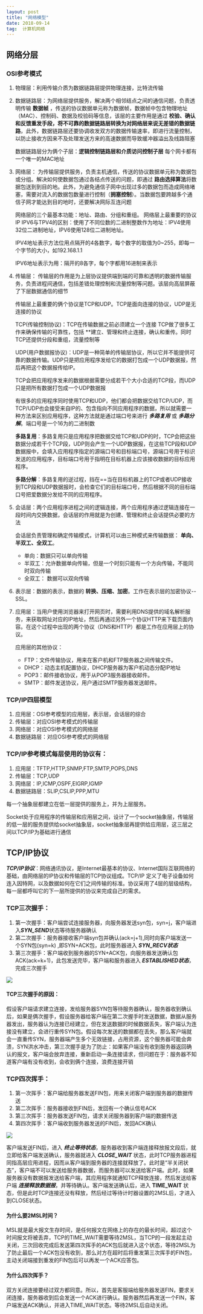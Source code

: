 ```yaml
---
layout: post                  
title: "网络模型"             
date: 2018-09-14               
tag:  计算机网络
---
```


## 网络分层

### OSI参考模式

1. 物理层：利用传输介质为数据链路层提供物理连接，比特流传输

2. 数据链路层：为网络层提供服务，解决两个相邻结点之间的通信问题，负责透明传输 **数据帧** ，传送的协议数据单元称为数据帧，数据帧中包含物理地址（MAC）、控制码、数据及校验码等信息，该层的主要作用是通过 **校验、确认和反馈重发手段，将不可靠的数据链路层转换为对网络层来说无差错的数据链路**，此外，数据链路层还要协调收发双方的数据传输速率，即进行流量控制，以防止接收方因来不及处理发送方来的高速数据而导致缓冲器溢出及线路阻塞
    
    数据链路层分为俩个子层：**逻辑控制链路层和介质访问控制子层**
    每个网卡都有一个唯一的MAC地址

3. 网络层： 为传输层提供服务，负责主机通信，传送的协议数据单元称为数据包或分组。解决如何使数据包通过各结点传送的问题，即通过 **路由选择算法**将数据包送到到目的地。此外，为避免通信子网中出现过多的数据包而造成网络堵塞，需要对流入的数据包数量进行控制（**拥塞控制**）。当数据包要跨越多个通信子网才能达到目的地时，还要解决网际互连问题

    网络层的三个最基本功能：地址、路由、分组和重组。
    网络层上最重要的协议IP
    IPV6与TPV4的区别：使用了不同位数的二进制整数作为地址：IPV4使用32位二进制地址，IPV6使用128位二进制地址。
    
    IPV4地址表示方法位用点隔开的4各数字，每个数字的取值为0~255，即每一个字节的大小，如192.168.1.1

    IPV6地址表示为用：隔开的8各字，每个字都用16进制来表示

4. 传输层： 传输层的作用是为上层协议提供端到端的可靠和透明的数据传输服务，负责进程间通信，包括差错处理控制和流量控制等问题。该层向高层屏蔽了下层数据通信的细节

    传输层上最重要的俩个协议是TCP和UDP。TCP是面向连接的协议，UDP是无连接的协议
    
    TCP(传输控制协议)：TCP在传输数据之前必须建立一个连接 TCP做了很多工作来确保传输的可靠性，包括 **建立、管理和终止连接，确认和重传。同时TCP还提供分段和重组，流量控制等
    
    UDP(用户数据报协议)：UDP是一种简单的传输层协议，所以它并不能提供可靠的数据传输。UDP只是把应用程序发给它的数据打包成一个UDP数据报，然后再把这个数据报传给IP。
    
    TCP会把应用程序发来的数据根据需要分成若干个大小合适的TCP段，而UDP只是把所有数据打包成一个UDP数据报

    有很多的应用程序同时使用TCP和UDP，他们都会把数据交给TCP/UDP，而TCP/UDP也会接受来自IP的、包含指向不同应用程序的数据，所以就需要一种方法来区别应用程序，这种方法就是通过端口号来进行 ***多路复用*** 或 ***多路分解***。端口号是一个16为的二进制数

    **多路复用**：多路复用只是应用程序把数据交给TCP和UDP的时，TCP会把这些数据分成若干个TCP段，UDP则会产生一个UDP数据报，在这些TCP段和UDP数据报中，会填入应用程序指定的源端口号和目标端口号，源端口号用于标识发送的应用程序，目标端口号用于指明在目标机器上应该接收数据的目标应用程序。

    **多路分解**：多路复用的逆过程，挡在==当在目标机器上的TCP或者UDP接收到TCP段和UDP数据报时，会检查它们的目标端口号，然后根据不同的目标端口号把爱数据分发给不同的应用程序。

5. 会话层：两个应用程序进程之间的逻辑连接，两个应用程序通过逻辑连接在一段时间内交换数据，会话层的作用就是为创建、管理和终止会话提供必要的方法

    会话层负责管理和确定传输模式，计算机可以由三种模式来传输数据： **单向、半双工、全双工**。

    - 单向：数据只可以单向传输
    - 半双工：允许数据单向传输，但是一个时刻只能有一个方向传输，不能同时双向传输
    - 全双工： 数据可以双向传输

6. 表示层：数据的表示，数据的 **转换、压缩、加密**。工作在表示层的加密协议--SSL。

7. 应用层：当用户使用浏览器来打开网页时，需要利用DNS提供的域名解析服务，来获取网址对应的IP地址，然后再通过另外一个协议HTTP来下载页面内容。在这个过程中出现的两个协议（DNS和HTTP）都是工作在应用层上的协议。

    应用层的其他协议：

    - FTP：文件传输协议，用来在客户机和FTP服务器之间传输文件。
    - DHCP：动态主机配置协议，DHCP服务器为客户机动态分配IP地址
    - POP3：邮件接收协议，用于从POP3服务器接收邮件。
    - SMTP：邮件发送协议，用户通过SMTP服务器发送邮件。

### TCP/IP四层模型

1. 应用层：OSI参考模型的应用层，表示层，会话层的综合
2. 传输层：对应OSI参考模式的传输层
3. 网络层：对应OSI参考模式的网络层
4. 数据链路层：对应OSI参考模式的网络层

### TCP/IP参考模式每层使用的协议有：

1. 应用层：TFTP,HTTP,SNMP,FTP,SMTP,POPS,DNS
2. 传输层：TCP,UDP
3. 网络层：IP,ICMP,OSPF,EIGRP,IGMP
4. 数据链路层：SLIP,CSLIP,PPP,MTU

每一个抽象层都建立在低一层提供的服务上，并为上层服务。

Socket处于应用程序的传输层和应用层之间，设计了一个socket抽象层，传输层的低一层的服务提供给socket抽象层，socket抽象层再提供给应用层，这三层之间以TCP/IP为基础进行通信

## TCP/IP协议

***TCP/IP协议***：网络通讯协议，是Internet最基本的协议、Internet国际互联网络的基础，由网络层的IP协议和传输层的TCP协议组成。TCP/IP 定义了电子设备如何连入因特网，以及数据如何在它们之间传输的标准。协议采用了4层的层级结构，每一层都呼叫它的下一层所提供的协议来完成自己的需求。

### TCP三次握手：

1. 第一次握手：客户端尝试连接服务器，向服务器发送syn包，syn=j，客户端进入***SYN_SEND***状态等待服务器确认
2. 第二次握手：服务器接收客户端syn包并确认(ack=j+1),同时向客户端发送一个SYN包(syn=k) ,即SYN+ACK包，此时服务器进入 ***SYN_RECV状态***
3. 第三次握手：客户端收到服务器的SYN+ACK包，向服务器发送确认包ACK(ack=k+1)，此包发送完毕，客户端和服务器进入 ***ESTABLISHED状态***，完成三次握手

<img src="/images/Blog/scws.gif" >

#### TCP三次握手的原因：

假设客户端请求建立连接，发给服务器SYN包等待服务器确认，服务器收到确认后，如果是俩次握手，假设服务器给客户端在第二次握手时发送数据，数据从服务器发出，服务器认为连接已经建立，但在发送数据的时候数据丢失，客户端认为连接没有建立，会进行重传SYN包。假设每次发送的数据都在丢失，那么客户端就会一直重传SYN，服务器端产生多个无效链接，占用资源，这个服务器可能会奔溃，SYN洪水冲击，第三次握手是为了防止：如果客户端没有收到服务器返回确认的报文，客户端会放弃连接，重新启动一条连接请求，但问题在于：服务器不知道客户端有没有收到，会收到俩个连接，浪费连接开销

### TCP四次挥手：

1. 第一次挥手：客户端给服务器发送FIN包，用来关闭客户端到服务器的数据传送
2. 第二次挥手：服务器接收到FIN后，发回有一个确认信号ACK
3. 第三次挥手：服务器发送FIN包，请求关闭服务器到客户端的数据传送
4. 第四次挥手：客户端收到服务器发送的FIN后，发回ACK确认

<img src="/images/Blog/schs.png" >

客户端发送FIN后，进入 ***终止等待状态***，服务器收到客户端连接释放报文段后，就立即给客户端发送确认，服务器就进入 ***CLOSE_WAIT*** 状态，此时TCP服务器进程同指高层应用进程，因而从客户端到服务器的连接就释放了。此时是“半关闭状态”，客户端不可以发送给服务器数据，而服务器可以发送给客户端。此时，如果服务器没有数据报发送给客户端，其应用程序就通知TCP释放连接，然后发送给客户端 ***连接释放数据报***，并等待确认。客户端发送确认后，进入 **TIME_WAIT** 状态，但是此时TCP连接还没有释放，然后经过等待计时器设置的2MSL后，才进入到CLOSE状态。

#### 为什么要2MSL时间？

MSL就是最大报文生存时间，是任何报文在网络上的存在的最长时间，超过这个时间报文将被丢弃，TCP的TIME_WAIT需要等待2MSL，当TCP的一段发起主动关闭，三次回收完成后发送第四次挥手的ACK包后就进入这个状态，等待2MSL为了防止最后一个ACK包没有收到，那么对方在超时后将重发第三次挥手的FIN包，主动关闭端接到重发的FIN包后可以再发一个ACK应答包。

#### 为什么四次挥手？

双方关闭连接要经过双方都同意。所以，首先是客服端给服务器发送FIN，要求关闭连接，服务器收到后会发送一个ACK进行确认。服务器然后再发送一个FIN，客户端发送ACK确认，并进入TIME_WAIT状态。等待2MSL后自动关闭。





